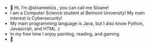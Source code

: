 - 👋 Hi, I’m @sloaneeliza , you can call me Sloane!
- I am a Computer Science student at Belmont University! My main interest is Cybersecurity!
- My main programming language is Java, but I also know Python, Javascript, and HTML :)
- In my free time I enjoy painting, reading, and gaming.
- 💖

